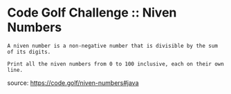 # Code Golf Challenge :: Niven Numbers

```
A niven number is a non-negative number that is divisible by the sum of its digits.

Print all the niven numbers from 0 to 100 inclusive, each on their own line.
```

source: https://code.golf/niven-numbers#java